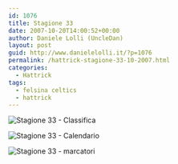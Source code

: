 ```yaml
---
id: 1076
title: Stagione 33
date: 2007-10-20T14:00:52+00:00
author: Daniele Lolli (UncleDan)
layout: post
guid: http://www.danielelolli.it/?p=1076
permalink: /hattrick-stagione-33-10-2007.html
categories:
  - Hattrick
tags:
  - felsina celtics
  - hattrick
---
```

![Stagione 33 - Classifica](http://www.danielelolli.it/wp-content/uploads/2007/10/33-1-classifica.png)

![Stagione 33 - Calendario](http://www.danielelolli.it/wp-content/uploads/2007/10/33-2-calendario.png)

![Stagione 33 - marcatori](http://www.danielelolli.it/wp-content/uploads/2007/10/33-3-marcatori.png)
